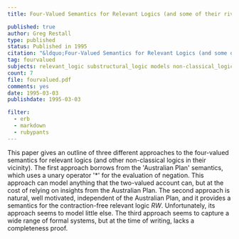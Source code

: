 ```yaml
---
title: Four-Valued Semantics for Relevant Logics (and some of their rivals)

published: true
author: Greg Restall
type: published
status: Published in 1995
citation: "&ldquo;Four-Valued Semantics for Relevant Logics (and some of their rivals),&rdquo; <em>Journal of Philosophical Logic</em> 24 (1995) 139--160."
tag: fourvalued
subjects: relevant_logic substructural_logic models non-classical_logic negation
count: 7
file: fourvalued.pdf
comments: yes
date: 1995-03-03
publishdate: 1995-03-03

filter:
  - erb
  - markdown
  - rubypants
---
```

This paper gives an outline of three different approaches to the four-valued semantics for relevant logics (and other non-classical logics in their vicinity). The first approach borrows from the 'Australian Plan' semantics, which uses a unary operator '*' for the evaluation of negation. This approach can model anything that the two-valued account can, but at the cost of relying on insights from the Australian Plan. The second approach is natural, well motivated, independent of the Australian Plan, and it provides a semantics for the contraction-free relevant logic <em>RW</em>. Unfortunately, its approach seems to model little else. The third approach seems to capture a wide range of formal systems, but at the time of writing, lacks a completeness proof.
